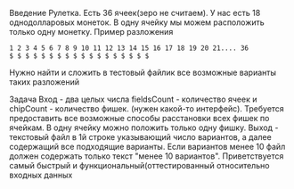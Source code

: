 Введение Рулетка. Есть 36 ячеек(зеро не считаем). У нас есть 18 однодолларовых монеток. В одну ячейку мы можем расположить только одну монетку. 
Пример разложения 
```
1 2 3 4 5 6 7 8 9 10 11 12 13 14 15 16 17 18 19 20 21.... 36 
$ $ $ $ $ $ $ $ $ $ $ $ $ $ $ $ $ $ 
```
Нужно найти и сложить в тестовый файлик все возможные варианты таких разложений 


Задача Вход - два целых числа fieldsCount - количество ячеек и chipCount - количество фишек. (нужен какой-то интерфейс). Требуется предоставить все возможные способы расстановки всех фишек по ячейкам. В одну ячейку можно положить только одну фишку. Выход - текстовый файл в 1й строке указывающий число вариантов, а далее содержащий все подходящие варианты. Если вариантов менее 10 файл должен содержать только текст "менее 10 вариантов". Приветствуется самый быстрый и функциональный(оттестированный относительно входных данных
